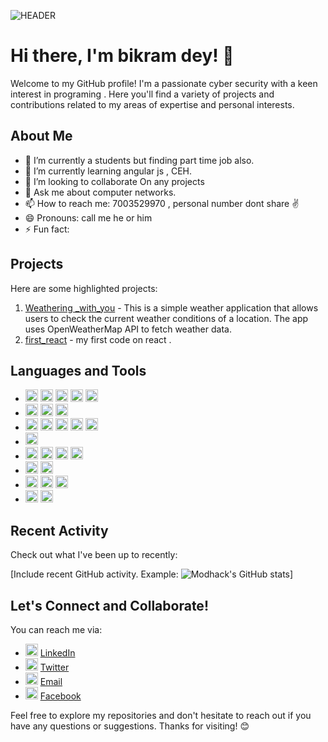 ![HEADER](https://th.bing.com/th/id/R.feeae5210d86b43d0712cccdb96b2934?rik=%2f1qIJ0jFrvD6iA&riu=http%3a%2f%2fimages6.fanpop.com%2fimage%2fphotos%2f38800000%2fMr-Robot-Wallpaper-mr-robot-tv-series-38811980-1920-1080.jpg&ehk=Y5TOew%2bR2mYrUgCDBgkNY%2bcriUfFLTo93L10cw943Dg%3d&risl=&pid=ImgRaw&r=0)

# Hi there, I'm bikram dey! 👋

Welcome to my GitHub profile! I'm a passionate cyber security with a keen interest in programing . Here you'll find a variety of projects and contributions related to my areas of expertise and personal interests.

## About Me

- 🔭 I’m currently a students but finding part time  job also.
- 🌱 I’m currently learning angular js , CEH.
- 👯 I’m looking to collaborate On any projects
- 💬 Ask me about  computer networks.
- 📫 How to reach me: 7003529970 , personal number dont share ✌️
- 😄 Pronouns: call me he or him
- ⚡ Fun fact: 


## Projects

Here are some highlighted projects:

1. [Weathering _with_you](https://github.com/modhack2003/weathering_with_you.git) - This is a simple weather application that allows users to check the current weather conditions of a location. The app uses OpenWeatherMap API to fetch weather data.
2. [first_react](https://github.com/modhack2003/first_react.git) - my first code on react .

## Languages and Tools
- <img src="https://img.icons8.com/color/48/000000/angularjs.png" alt="AngularJS" width="20" height="20"/> <img src="https://img.icons8.com/color/48/000000/javascript.png" alt="JavaScript" width="20" height="20"/> <img src="https://img.icons8.com/color/48/000000/html-5.png" alt="HTML5" width="20" height="20"/> <img src="https://img.icons8.com/color/48/000000/css3.png" alt="CSS3" width="20" height="20"/> <img src="https://img.icons8.com/color/48/000000/bootstrap.png" alt="Bootstrap" width="20" height="20"/>
- <img src="https://img.icons8.com/color/48/000000/python.png" alt="Python" width="20" height="20"/> <img src="https://img.icons8.com/color/48/000000/django.png" alt="Django" width="20" height="20"/> <img src="https://img.icons8.com/color/48/000000/flask.png" alt="Flask" width="20" height="20"/>
- <img src="https://img.icons8.com/color/48/000000/javascript.png" alt="JavaScript" width="20" height="20"/> <img src="https://img.icons8.com/?size=80&id=9Um0Q4sZ0QCC&format=png" alt="jQuery" width="20" height="20"/> <img src="https://img.icons8.com/color/48/000000/react-native.png" alt="React" width="20" height="20"/> <img src="https://img.icons8.com/color/48/000000/redux.png" alt="Redux" width="20" height="20"/> <img src="https://img.icons8.com/color/48/000000/nodejs.png" alt="Node.js" width="20" height="20"/>
- <img src="https://img.icons8.com/color/48/000000/php.png" alt="PHP" width="20" height="20"/>
- <img src="https://img.icons8.com/color/48/000000/sql.png" alt="SQL" width="20" height="20"/> <img src="https://img.icons8.com/color/48/000000/mysql.png" alt="MySQL" width="20" height="20"/> <img src="https://img.icons8.com/color/48/000000/mongodb.png" alt="MongoDB" width="20" height="20"/> <img src="https://img.icons8.com/?size=50&id=VMRAbKfEzssG&format=png" alt="SQLite" width="20" height="20"/>
- <img src="https://img.icons8.com/color/48/000000/git.png" alt="Git" width="20" height="20"/> <img src="https://img.icons8.com/color/48/000000/github--v1.png" alt="GitHub" width="20" height="20"/>
- <img src="https://img.icons8.com/color/48/000000/visual-studio-code-2019.png" alt="Visual Studio Code" width="20" height="20"/> <img src="https://img.icons8.com/color/48/000000/canva.png" alt="Canva" width="20" height="20"/> <img src="https://img.icons8.com/color/48/000000/microsoft-office-2019.png" alt="Microsoft Office" width="20" height="20"/>
- <img src="https://img.icons8.com/color/48/000000/linux.png" alt="Linux" width="20" height="20"/> <img src="https://img.icons8.com/color/48/000000/windows-10.png" alt="Windows" width="20" height="20"/>
## Recent Activity

Check out what I've been up to recently:

[Include recent GitHub activity. Example: ![Modhack's GitHub stats](https://github-readme-stats.vercel.app/api?username=modhack2003&show_icons=true&theme=radical)]


## Let's Connect and Collaborate!

You can reach me via:

- <img src="https://img.icons8.com/color/48/000000/linkedin.png" alt="LinkedIn" width="20" height="20"/> [LinkedIn](www.linkedin.com/in/bikram-dey-503975209)
- <img src="https://img.icons8.com/color/48/000000/twitter.png" alt="Twitter" width="20" height="20"/> [Twitter](https://twitter.com/Bikramdey2003)
- <img src="https://img.icons8.com/color/48/000000/gmail.png" alt="Gmail" width="20" height="20"/> [Email](mailto:bikram20031213@gmail.com)
- <img src="https://img.icons8.com/color/48/000000/facebook.png" alt="Facebook" width="20" height="20"/> [Facebook](https://www.facebook.com/bikram.dey.94849)


Feel free to explore my repositories and don't hesitate to reach out if you have any questions or suggestions. Thanks for visiting! 😊
